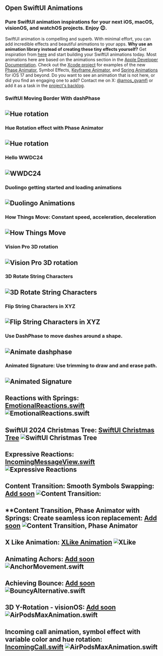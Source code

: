 ## Open SwiftUI Animations
### Pure SwiftUI animation inspirations for your next iOS, macOS, visionOS, and watchOS projects. Enjoy 😊. 

SwiftUI animation is compelling and superb. With minimal effort, you can add incredible effects and beautiful animations to your apps. **Why use an animation library instead of creating these tiny effects yourself?** Get inspiration from [here](OpenSwiftUIAnimations) and start building your SwiftUI animations today. Most animations here are based on the animations section in the [Apple Developer Documentation](https://developer.apple.com/documentation/swiftui/animations). Check out the [Xcode project](OpenSwiftUIAnimations) for examples of the new [Phase Animator](https://developer.apple.com/documentation/swiftui/phaseanimator), Symbol Effects, [Keyframe Animator](https://developer.apple.com/documentation/swiftui/keyframeanimator), and [Spring Animations](https://developer.apple.com/documentation/swiftui/spring) for iOS 17 and beyond. Do you want to see an animation that is not here, or did you find an engaging one to add? Contact me on X: [@amos_gyamfi](https://twitter.com/amos_gyamfi) or add it as a task in the [project's backlog](https://github.com/users/amosgyamfi/projects/1/views/1).

### SwiftUI Moving Border With dashPhase 
![Hue rotation](GIF_Previews/SwiftUIMovingBorder.gif)
---

### Hue Rotation effect with Phase Animator 
![Hue rotation](GIF_Previews/wwdc24Invite.gif)
---

### Hello WWDC24 
![WWDC24](GIF_Previews/wwdc24.gif)
---

### Duolingo getting started and loading animations
![Duolingo Animations](GIF_Previews/duoAnimated.gif)
---

### How Things Move: Constant speed, acceleration, deceleration
![How Things Move](GIF_Previews/linearEasedAnimations.gif)
---

### Vision Pro 3D rotation 
![Vision Pro 3D rotation](GIF_Previews/3dObjectsInvisionOS.gif)
---

### 3D Rotate String Characters 
![3D Rotate String Characters ](GIF_Previews/characterFlip.gif)
---

### Flip String Characters in XYZ
![Flip String Characters in XYZ](GIF_Previews/flipCharactersXYZ.gif)
---

### Use DashPhase to move dashes around a shape. 
![Animate dashphase](GIF_Previews/dashPhase.gif)
---

### Animated Signature: Use trimming to draw and and erase path. 
![Animated Signature](GIF_Previews/SignatureAnimation.gif)
---

**Reactions with Springs**: [EmotionalReactions.swift](OpenSwiftUIAnimations/Reactions/MessengerReactions/EmotionalReactions.swift)
![EmotionalReactions.swift](GIF_Previews/emotionalReactions.gif)
---

**SwiftUI 2024 Christmas Tree**: [SwiftUI Christmas Tree](OpenSwiftUIAnimations/ChristmasTree)
![SwiftUI Christmas Tree](GIF_Previews/SwiftUIChristmasTree.gif)
---

**Expressive Reactions**: [IncomingMessageView.swift](OpenSwiftUIAnimations/Reactions/MessengerReactions/IncomingMessageView.swift)
![Expressive Reactions](GIF_Previews/ExpressiveReactions.gif)
---

**Content Transition: Smooth Symbols Swapping**: [Add soon]()
![Content Transition:](GIF_Previews/contentTransition.gif)
---

**Content Transition, Phase Animator with Springs: Create seamless icon replacement: [Add soon]()
![Content Transition, Phase Animator](GIF_Previews/contentTransitionWithPhaseAnimator.gif)
---

**X Like Animation**: [XLike Animation](OpenSwiftUIAnimations/Reactions/XLike)
![XLike](GIF_Previews/Xlike.gif)
---

**Animating Achors**: [Add soon]()
![AnchorMovement.swift](GIF_Previews/anchorMovement.gif)
---

**Achieving Bounce**: [Add soon]()
![BouncyAlternative.swift](GIF_Previews/bouncyAlternative.gif)
---

**3D Y-Rotation - visionOS**: [Add soon]()
![AirPodsMaxAnimation.swift](GIF_Previews/AirPodsMaxAnimation.gif)
---

**Incoming call animation, symbol effect with variable color and hue rotation**: [IncomingCall.swift](https://gist.github.com/amosgyamfi/26ba8cbecac18202c6f2065836297766#file-incomingcall-swift)
![AirPodsMaxAnimation.swift](GIF_Previews/incomingCallAnimation.gif)
---




